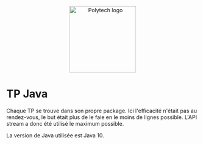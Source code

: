 <p align="center">
    <a href="https://polytech.univ-tours.fr/"><img alt="Polytech logo" src="http://www.tedxtours.com/wp-content/uploads/2014/11/PolytechTours.jpg" height="175"/></a>
</p>

# TP Java
Chaque TP se trouve dans son propre package.
Ici l'efficacité n'était pas au rendez-vous, le but était plus de le faie en le moins de lignes possible. L'API stream a donc été utilisé le maximum possible.

La version de Java utilisée est Java 10.